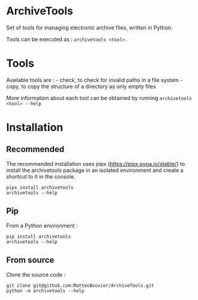 # ArchiveTools
Set of tools for managing electronic archive files, written in Python.

Tools can be executed as : `archivetools <tool>`.


# Tools
Available tools are :
    - check, to check for invalid paths in a file system
    - copy, to copy the structure of a directory as only empty files

More information about each tool can be obtained by running `archivetools <tool> --help`


# Installation

## Recommended
The recommended installation uses pipx (https://pipx.pypa.io/stable/) to install the archivetools package in an 
isolated environment and create a shortcut to it in the console.

```shell
pipx install archivetools
archivetools --help
```

## Pip
From a Python environment :

```shell
pip install archivetools
archivetools --help
```

## From source
Clone the source code :

```
git clone git@github.com:MatteoBouvier/ArchiveTools.git
python -m archivetools --help
```
